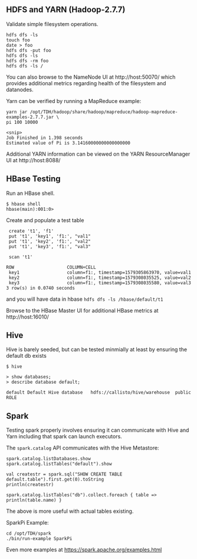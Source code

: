 
## HDFS and YARN (Hadoop-2.7.7)

Validate simple filesystem operations.
```
hdfs dfs -ls
touch foo
date > foo
hdfs dfs -put foo
hdfs dfs -ls
hdfs dfs -rm foo
hdfs dfs -ls /
```
You can also browse to the NameNode UI at http://host:50070/ which provides
additional metrics regarding health of the filesystem and datanodes.

Yarn can be verified by running a MapReduce example:
```
yarn jar /opt/TDH/hadoop/share/hadoop/mapreduce/hadoop-mapreduce-examples-2.7.7.jar \
pi 100 10000

<snip>
Job Finished in 1.398 seconds
Estimated value of Pi is 3.14160000000000000000
```

Additional YARN information can be viewed on the YARN ResourceManager UI at
http://host:8088/


## HBase Testing

Run an HBase shell.
```
$ hbase shell
hbase(main):001:0>
```

Create and populate a test table
```
 create 't1', 'f1'
 put 't1', 'key1', 'f1:', "val1"
 put 't1', 'key2', 'f1:', "val2"
 put 't1', 'key3', 'f1:', "val3"

 scan 't1'

ROW                    COLUMN+CELL                                                  
 key1                  column=f1:, timestamp=1579305863970, value=val1              
 key2                  column=f1:, timestamp=1579308035525, value=val2              
 key3                  column=f1:, timestamp=1579308035580, value=val3              
3 row(s) in 0.0740 seconds
```

and you will have data in hbase `hdfs dfs -ls /hbase/default/t1`

Browse to the HBase Master UI for additional HBase metrics at http://host:16010/


## Hive

Hive is barely seeded, but can be tested minmially at least by ensuring the
default db exists

```
$ hive

> show databases;
> describe database default;

default	Default Hive database	hdfs://callisto/hive/warehouse	public	ROLE
```

## Spark

 Testing spark properly involves ensuring it can communicate with Hive and Yarn
including that spark can launch executors.

 The `spark.catalog` API communicates with the Hive Metastore:
```
spark.catalog.listDatabases.show
spark.catalog.listTables("default").show

val createstr = spark.sql("SHOW CREATE TABLE default.table").first.get(0).toString
println(createstr)

spark.catalog.listTables("db").collect.foreach { table => println(table.name) }
```

The above is more useful with actual tables existing.

SparkPi Example:
```
cd /opt/TDH/spark
./bin/run-example SparkPi
```

Even more examples at https://spark.apache.org/examples.html
